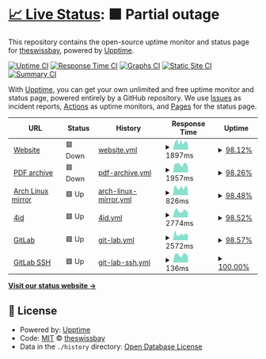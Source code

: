 # [📈 Live Status](https://theswissbay.github.io/status): <!--live status--> **🟧 Partial outage**

This repository contains the open-source uptime monitor and status page for [theswissbay](https://theswissbay.github.io/status), powered by [Upptime](https://github.com/upptime/upptime).

[![Uptime CI](https://github.com/theswissbay/status/workflows/Uptime%20CI/badge.svg)](https://github.com/theswissbay/status/actions?query=workflow%3A%22Uptime+CI%22)
[![Response Time CI](https://github.com/theswissbay/status/workflows/Response%20Time%20CI/badge.svg)](https://github.com/theswissbay/status/actions?query=workflow%3A%22Response+Time+CI%22)
[![Graphs CI](https://github.com/theswissbay/status/workflows/Graphs%20CI/badge.svg)](https://github.com/theswissbay/status/actions?query=workflow%3A%22Graphs+CI%22)
[![Static Site CI](https://github.com/theswissbay/status/workflows/Static%20Site%20CI/badge.svg)](https://github.com/theswissbay/status/actions?query=workflow%3A%22Static+Site+CI%22)
[![Summary CI](https://github.com/theswissbay/status/workflows/Summary%20CI/badge.svg)](https://github.com/theswissbay/status/actions?query=workflow%3A%22Summary+CI%22)

With [Upptime](https://upptime.js.org), you can get your own unlimited and free uptime monitor and status page, powered entirely by a GitHub repository. We use [Issues](https://github.com/theswissbay/status/issues) as incident reports, [Actions](https://github.com/theswissbay/status/actions) as uptime monitors, and [Pages](https://theswissbay.github.io/status) for the status page.

<!--start: status pages-->
<!-- This summary is generated by Upptime (https://github.com/upptime/upptime) -->
<!-- Do not edit this manually, your changes will be overwritten -->
<!-- prettier-ignore -->
| URL | Status | History | Response Time | Uptime |
| --- | ------ | ------- | ------------- | ------ |
| <img alt="" src="https://theswissbay.ch/favicon.ico" height="13"> [Website](https://theswissbay.ch/) | 🟥 Down | [website.yml](https://github.com/theswissbay/status/commits/HEAD/history/website.yml) | <details><summary><img alt="Response time graph" src="./graphs/website/response-time-week.png" height="20"> 1897ms</summary><br><a href="https://theswissbay.github.io/status/history/website"><img alt="Response time 755" src="https://img.shields.io/endpoint?url=https%3A%2F%2Fraw.githubusercontent.com%2Ftheswissbay%2Fstatus%2FHEAD%2Fapi%2Fwebsite%2Fresponse-time.json"></a><br><a href="https://theswissbay.github.io/status/history/website"><img alt="24-hour response time 3284" src="https://img.shields.io/endpoint?url=https%3A%2F%2Fraw.githubusercontent.com%2Ftheswissbay%2Fstatus%2FHEAD%2Fapi%2Fwebsite%2Fresponse-time-day.json"></a><br><a href="https://theswissbay.github.io/status/history/website"><img alt="7-day response time 1897" src="https://img.shields.io/endpoint?url=https%3A%2F%2Fraw.githubusercontent.com%2Ftheswissbay%2Fstatus%2FHEAD%2Fapi%2Fwebsite%2Fresponse-time-week.json"></a><br><a href="https://theswissbay.github.io/status/history/website"><img alt="30-day response time 1067" src="https://img.shields.io/endpoint?url=https%3A%2F%2Fraw.githubusercontent.com%2Ftheswissbay%2Fstatus%2FHEAD%2Fapi%2Fwebsite%2Fresponse-time-month.json"></a><br><a href="https://theswissbay.github.io/status/history/website"><img alt="1-year response time 754" src="https://img.shields.io/endpoint?url=https%3A%2F%2Fraw.githubusercontent.com%2Ftheswissbay%2Fstatus%2FHEAD%2Fapi%2Fwebsite%2Fresponse-time-year.json"></a></details> | <details><summary><a href="https://theswissbay.github.io/status/history/website">98.12%</a></summary><a href="https://theswissbay.github.io/status/history/website"><img alt="All-time uptime 99.92%" src="https://img.shields.io/endpoint?url=https%3A%2F%2Fraw.githubusercontent.com%2Ftheswissbay%2Fstatus%2FHEAD%2Fapi%2Fwebsite%2Fuptime.json"></a><br><a href="https://theswissbay.github.io/status/history/website"><img alt="24-hour uptime 86.82%" src="https://img.shields.io/endpoint?url=https%3A%2F%2Fraw.githubusercontent.com%2Ftheswissbay%2Fstatus%2FHEAD%2Fapi%2Fwebsite%2Fuptime-day.json"></a><br><a href="https://theswissbay.github.io/status/history/website"><img alt="7-day uptime 98.12%" src="https://img.shields.io/endpoint?url=https%3A%2F%2Fraw.githubusercontent.com%2Ftheswissbay%2Fstatus%2FHEAD%2Fapi%2Fwebsite%2Fuptime-week.json"></a><br><a href="https://theswissbay.github.io/status/history/website"><img alt="30-day uptime 99.50%" src="https://img.shields.io/endpoint?url=https%3A%2F%2Fraw.githubusercontent.com%2Ftheswissbay%2Fstatus%2FHEAD%2Fapi%2Fwebsite%2Fuptime-month.json"></a><br><a href="https://theswissbay.github.io/status/history/website"><img alt="1-year uptime 99.95%" src="https://img.shields.io/endpoint?url=https%3A%2F%2Fraw.githubusercontent.com%2Ftheswissbay%2Fstatus%2FHEAD%2Fapi%2Fwebsite%2Fuptime-year.json"></a></details>
| <img alt="" src="https://theswissbay.ch/favicon.ico" height="13"> [PDF archive](https://theswissbay.ch/pdf/changelog.html) | 🟥 Down | [pdf-archive.yml](https://github.com/theswissbay/status/commits/HEAD/history/pdf-archive.yml) | <details><summary><img alt="Response time graph" src="./graphs/pdf-archive/response-time-week.png" height="20"> 1957ms</summary><br><a href="https://theswissbay.github.io/status/history/pdf-archive"><img alt="Response time 644" src="https://img.shields.io/endpoint?url=https%3A%2F%2Fraw.githubusercontent.com%2Ftheswissbay%2Fstatus%2FHEAD%2Fapi%2Fpdf-archive%2Fresponse-time.json"></a><br><a href="https://theswissbay.github.io/status/history/pdf-archive"><img alt="24-hour response time 3343" src="https://img.shields.io/endpoint?url=https%3A%2F%2Fraw.githubusercontent.com%2Ftheswissbay%2Fstatus%2FHEAD%2Fapi%2Fpdf-archive%2Fresponse-time-day.json"></a><br><a href="https://theswissbay.github.io/status/history/pdf-archive"><img alt="7-day response time 1957" src="https://img.shields.io/endpoint?url=https%3A%2F%2Fraw.githubusercontent.com%2Ftheswissbay%2Fstatus%2FHEAD%2Fapi%2Fpdf-archive%2Fresponse-time-week.json"></a><br><a href="https://theswissbay.github.io/status/history/pdf-archive"><img alt="30-day response time 1151" src="https://img.shields.io/endpoint?url=https%3A%2F%2Fraw.githubusercontent.com%2Ftheswissbay%2Fstatus%2FHEAD%2Fapi%2Fpdf-archive%2Fresponse-time-month.json"></a><br><a href="https://theswissbay.github.io/status/history/pdf-archive"><img alt="1-year response time 647" src="https://img.shields.io/endpoint?url=https%3A%2F%2Fraw.githubusercontent.com%2Ftheswissbay%2Fstatus%2FHEAD%2Fapi%2Fpdf-archive%2Fresponse-time-year.json"></a></details> | <details><summary><a href="https://theswissbay.github.io/status/history/pdf-archive">98.26%</a></summary><a href="https://theswissbay.github.io/status/history/pdf-archive"><img alt="All-time uptime 99.92%" src="https://img.shields.io/endpoint?url=https%3A%2F%2Fraw.githubusercontent.com%2Ftheswissbay%2Fstatus%2FHEAD%2Fapi%2Fpdf-archive%2Fuptime.json"></a><br><a href="https://theswissbay.github.io/status/history/pdf-archive"><img alt="24-hour uptime 87.83%" src="https://img.shields.io/endpoint?url=https%3A%2F%2Fraw.githubusercontent.com%2Ftheswissbay%2Fstatus%2FHEAD%2Fapi%2Fpdf-archive%2Fuptime-day.json"></a><br><a href="https://theswissbay.github.io/status/history/pdf-archive"><img alt="7-day uptime 98.26%" src="https://img.shields.io/endpoint?url=https%3A%2F%2Fraw.githubusercontent.com%2Ftheswissbay%2Fstatus%2FHEAD%2Fapi%2Fpdf-archive%2Fuptime-week.json"></a><br><a href="https://theswissbay.github.io/status/history/pdf-archive"><img alt="30-day uptime 99.60%" src="https://img.shields.io/endpoint?url=https%3A%2F%2Fraw.githubusercontent.com%2Ftheswissbay%2Fstatus%2FHEAD%2Fapi%2Fpdf-archive%2Fuptime-month.json"></a><br><a href="https://theswissbay.github.io/status/history/pdf-archive"><img alt="1-year uptime 99.96%" src="https://img.shields.io/endpoint?url=https%3A%2F%2Fraw.githubusercontent.com%2Ftheswissbay%2Fstatus%2FHEAD%2Fapi%2Fpdf-archive%2Fuptime-year.json"></a></details>
| <img alt="" src="https://upload.wikimedia.org/wikipedia/commons/thumb/a/a5/Archlinux-icon-crystal-64.svg/65px-Archlinux-icon-crystal-64.svg.png" height="13"> [Arch Linux mirror](https://theswissbay.ch/archlinux/lastupdate) | 🟩 Up | [arch-linux-mirror.yml](https://github.com/theswissbay/status/commits/HEAD/history/arch-linux-mirror.yml) | <details><summary><img alt="Response time graph" src="./graphs/arch-linux-mirror/response-time-week.png" height="20"> 826ms</summary><br><a href="https://theswissbay.github.io/status/history/arch-linux-mirror"><img alt="Response time 149" src="https://img.shields.io/endpoint?url=https%3A%2F%2Fraw.githubusercontent.com%2Ftheswissbay%2Fstatus%2FHEAD%2Fapi%2Farch-linux-mirror%2Fresponse-time.json"></a><br><a href="https://theswissbay.github.io/status/history/arch-linux-mirror"><img alt="24-hour response time 1812" src="https://img.shields.io/endpoint?url=https%3A%2F%2Fraw.githubusercontent.com%2Ftheswissbay%2Fstatus%2FHEAD%2Fapi%2Farch-linux-mirror%2Fresponse-time-day.json"></a><br><a href="https://theswissbay.github.io/status/history/arch-linux-mirror"><img alt="7-day response time 826" src="https://img.shields.io/endpoint?url=https%3A%2F%2Fraw.githubusercontent.com%2Ftheswissbay%2Fstatus%2FHEAD%2Fapi%2Farch-linux-mirror%2Fresponse-time-week.json"></a><br><a href="https://theswissbay.github.io/status/history/arch-linux-mirror"><img alt="30-day response time 389" src="https://img.shields.io/endpoint?url=https%3A%2F%2Fraw.githubusercontent.com%2Ftheswissbay%2Fstatus%2FHEAD%2Fapi%2Farch-linux-mirror%2Fresponse-time-month.json"></a><br><a href="https://theswissbay.github.io/status/history/arch-linux-mirror"><img alt="1-year response time 155" src="https://img.shields.io/endpoint?url=https%3A%2F%2Fraw.githubusercontent.com%2Ftheswissbay%2Fstatus%2FHEAD%2Fapi%2Farch-linux-mirror%2Fresponse-time-year.json"></a></details> | <details><summary><a href="https://theswissbay.github.io/status/history/arch-linux-mirror">98.48%</a></summary><a href="https://theswissbay.github.io/status/history/arch-linux-mirror"><img alt="All-time uptime 99.93%" src="https://img.shields.io/endpoint?url=https%3A%2F%2Fraw.githubusercontent.com%2Ftheswissbay%2Fstatus%2FHEAD%2Fapi%2Farch-linux-mirror%2Fuptime.json"></a><br><a href="https://theswissbay.github.io/status/history/arch-linux-mirror"><img alt="24-hour uptime 89.35%" src="https://img.shields.io/endpoint?url=https%3A%2F%2Fraw.githubusercontent.com%2Ftheswissbay%2Fstatus%2FHEAD%2Fapi%2Farch-linux-mirror%2Fuptime-day.json"></a><br><a href="https://theswissbay.github.io/status/history/arch-linux-mirror"><img alt="7-day uptime 98.48%" src="https://img.shields.io/endpoint?url=https%3A%2F%2Fraw.githubusercontent.com%2Ftheswissbay%2Fstatus%2FHEAD%2Fapi%2Farch-linux-mirror%2Fuptime-week.json"></a><br><a href="https://theswissbay.github.io/status/history/arch-linux-mirror"><img alt="30-day uptime 99.65%" src="https://img.shields.io/endpoint?url=https%3A%2F%2Fraw.githubusercontent.com%2Ftheswissbay%2Fstatus%2FHEAD%2Fapi%2Farch-linux-mirror%2Fuptime-month.json"></a><br><a href="https://theswissbay.github.io/status/history/arch-linux-mirror"><img alt="1-year uptime 99.96%" src="https://img.shields.io/endpoint?url=https%3A%2F%2Fraw.githubusercontent.com%2Ftheswissbay%2Fstatus%2FHEAD%2Fapi%2Farch-linux-mirror%2Fuptime-year.json"></a></details>
| <img alt="" src="https://fourid.theswissbay.ch/static/img/ico.webp" height="13"> [4id](https://fourid.theswissbay.ch/) | 🟩 Up | [4id.yml](https://github.com/theswissbay/status/commits/HEAD/history/4id.yml) | <details><summary><img alt="Response time graph" src="./graphs/4id/response-time-week.png" height="20"> 2774ms</summary><br><a href="https://theswissbay.github.io/status/history/4id"><img alt="Response time 1000" src="https://img.shields.io/endpoint?url=https%3A%2F%2Fraw.githubusercontent.com%2Ftheswissbay%2Fstatus%2FHEAD%2Fapi%2F4id%2Fresponse-time.json"></a><br><a href="https://theswissbay.github.io/status/history/4id"><img alt="24-hour response time 5363" src="https://img.shields.io/endpoint?url=https%3A%2F%2Fraw.githubusercontent.com%2Ftheswissbay%2Fstatus%2FHEAD%2Fapi%2F4id%2Fresponse-time-day.json"></a><br><a href="https://theswissbay.github.io/status/history/4id"><img alt="7-day response time 2774" src="https://img.shields.io/endpoint?url=https%3A%2F%2Fraw.githubusercontent.com%2Ftheswissbay%2Fstatus%2FHEAD%2Fapi%2F4id%2Fresponse-time-week.json"></a><br><a href="https://theswissbay.github.io/status/history/4id"><img alt="30-day response time 1467" src="https://img.shields.io/endpoint?url=https%3A%2F%2Fraw.githubusercontent.com%2Ftheswissbay%2Fstatus%2FHEAD%2Fapi%2F4id%2Fresponse-time-month.json"></a><br><a href="https://theswissbay.github.io/status/history/4id"><img alt="1-year response time 1038" src="https://img.shields.io/endpoint?url=https%3A%2F%2Fraw.githubusercontent.com%2Ftheswissbay%2Fstatus%2FHEAD%2Fapi%2F4id%2Fresponse-time-year.json"></a></details> | <details><summary><a href="https://theswissbay.github.io/status/history/4id">98.52%</a></summary><a href="https://theswissbay.github.io/status/history/4id"><img alt="All-time uptime 99.31%" src="https://img.shields.io/endpoint?url=https%3A%2F%2Fraw.githubusercontent.com%2Ftheswissbay%2Fstatus%2FHEAD%2Fapi%2F4id%2Fuptime.json"></a><br><a href="https://theswissbay.github.io/status/history/4id"><img alt="24-hour uptime 89.63%" src="https://img.shields.io/endpoint?url=https%3A%2F%2Fraw.githubusercontent.com%2Ftheswissbay%2Fstatus%2FHEAD%2Fapi%2F4id%2Fuptime-day.json"></a><br><a href="https://theswissbay.github.io/status/history/4id"><img alt="7-day uptime 98.52%" src="https://img.shields.io/endpoint?url=https%3A%2F%2Fraw.githubusercontent.com%2Ftheswissbay%2Fstatus%2FHEAD%2Fapi%2F4id%2Fuptime-week.json"></a><br><a href="https://theswissbay.github.io/status/history/4id"><img alt="30-day uptime 99.66%" src="https://img.shields.io/endpoint?url=https%3A%2F%2Fraw.githubusercontent.com%2Ftheswissbay%2Fstatus%2FHEAD%2Fapi%2F4id%2Fuptime-month.json"></a><br><a href="https://theswissbay.github.io/status/history/4id"><img alt="1-year uptime 99.97%" src="https://img.shields.io/endpoint?url=https%3A%2F%2Fraw.githubusercontent.com%2Ftheswissbay%2Fstatus%2FHEAD%2Fapi%2F4id%2Fuptime-year.json"></a></details>
| <img alt="" src="https://gitlab.theswissbay.ch/assets/favicon-72a2cad5025aa931d6ea56c3201d1f18e68a8cd39788c7c80d5b2b82aa5143ef.png" height="13"> [GitLab](https://gitlab.theswissbay.ch/users/sign_in) | 🟩 Up | [git-lab.yml](https://github.com/theswissbay/status/commits/HEAD/history/git-lab.yml) | <details><summary><img alt="Response time graph" src="./graphs/git-lab/response-time-week.png" height="20"> 2572ms</summary><br><a href="https://theswissbay.github.io/status/history/git-lab"><img alt="Response time 1153" src="https://img.shields.io/endpoint?url=https%3A%2F%2Fraw.githubusercontent.com%2Ftheswissbay%2Fstatus%2FHEAD%2Fapi%2Fgit-lab%2Fresponse-time.json"></a><br><a href="https://theswissbay.github.io/status/history/git-lab"><img alt="24-hour response time 5035" src="https://img.shields.io/endpoint?url=https%3A%2F%2Fraw.githubusercontent.com%2Ftheswissbay%2Fstatus%2FHEAD%2Fapi%2Fgit-lab%2Fresponse-time-day.json"></a><br><a href="https://theswissbay.github.io/status/history/git-lab"><img alt="7-day response time 2572" src="https://img.shields.io/endpoint?url=https%3A%2F%2Fraw.githubusercontent.com%2Ftheswissbay%2Fstatus%2FHEAD%2Fapi%2Fgit-lab%2Fresponse-time-week.json"></a><br><a href="https://theswissbay.github.io/status/history/git-lab"><img alt="30-day response time 1690" src="https://img.shields.io/endpoint?url=https%3A%2F%2Fraw.githubusercontent.com%2Ftheswissbay%2Fstatus%2FHEAD%2Fapi%2Fgit-lab%2Fresponse-time-month.json"></a><br><a href="https://theswissbay.github.io/status/history/git-lab"><img alt="1-year response time 1156" src="https://img.shields.io/endpoint?url=https%3A%2F%2Fraw.githubusercontent.com%2Ftheswissbay%2Fstatus%2FHEAD%2Fapi%2Fgit-lab%2Fresponse-time-year.json"></a></details> | <details><summary><a href="https://theswissbay.github.io/status/history/git-lab">98.57%</a></summary><a href="https://theswissbay.github.io/status/history/git-lab"><img alt="All-time uptime 99.92%" src="https://img.shields.io/endpoint?url=https%3A%2F%2Fraw.githubusercontent.com%2Ftheswissbay%2Fstatus%2FHEAD%2Fapi%2Fgit-lab%2Fuptime.json"></a><br><a href="https://theswissbay.github.io/status/history/git-lab"><img alt="24-hour uptime 89.96%" src="https://img.shields.io/endpoint?url=https%3A%2F%2Fraw.githubusercontent.com%2Ftheswissbay%2Fstatus%2FHEAD%2Fapi%2Fgit-lab%2Fuptime-day.json"></a><br><a href="https://theswissbay.github.io/status/history/git-lab"><img alt="7-day uptime 98.57%" src="https://img.shields.io/endpoint?url=https%3A%2F%2Fraw.githubusercontent.com%2Ftheswissbay%2Fstatus%2FHEAD%2Fapi%2Fgit-lab%2Fuptime-week.json"></a><br><a href="https://theswissbay.github.io/status/history/git-lab"><img alt="30-day uptime 99.67%" src="https://img.shields.io/endpoint?url=https%3A%2F%2Fraw.githubusercontent.com%2Ftheswissbay%2Fstatus%2FHEAD%2Fapi%2Fgit-lab%2Fuptime-month.json"></a><br><a href="https://theswissbay.github.io/status/history/git-lab"><img alt="1-year uptime 99.95%" src="https://img.shields.io/endpoint?url=https%3A%2F%2Fraw.githubusercontent.com%2Ftheswissbay%2Fstatus%2FHEAD%2Fapi%2Fgit-lab%2Fuptime-year.json"></a></details>
| <img alt="" src="https://gitlab.theswissbay.ch/assets/favicon-72a2cad5025aa931d6ea56c3201d1f18e68a8cd39788c7c80d5b2b82aa5143ef.png" height="13"> [GitLab SSH](81.6.2.165) | 🟩 Up | [git-lab-ssh.yml](https://github.com/theswissbay/status/commits/HEAD/history/git-lab-ssh.yml) | <details><summary><img alt="Response time graph" src="./graphs/git-lab-ssh/response-time-week.png" height="20"> 136ms</summary><br><a href="https://theswissbay.github.io/status/history/git-lab-ssh"><img alt="Response time 124" src="https://img.shields.io/endpoint?url=https%3A%2F%2Fraw.githubusercontent.com%2Ftheswissbay%2Fstatus%2FHEAD%2Fapi%2Fgit-lab-ssh%2Fresponse-time.json"></a><br><a href="https://theswissbay.github.io/status/history/git-lab-ssh"><img alt="24-hour response time 97" src="https://img.shields.io/endpoint?url=https%3A%2F%2Fraw.githubusercontent.com%2Ftheswissbay%2Fstatus%2FHEAD%2Fapi%2Fgit-lab-ssh%2Fresponse-time-day.json"></a><br><a href="https://theswissbay.github.io/status/history/git-lab-ssh"><img alt="7-day response time 136" src="https://img.shields.io/endpoint?url=https%3A%2F%2Fraw.githubusercontent.com%2Ftheswissbay%2Fstatus%2FHEAD%2Fapi%2Fgit-lab-ssh%2Fresponse-time-week.json"></a><br><a href="https://theswissbay.github.io/status/history/git-lab-ssh"><img alt="30-day response time 123" src="https://img.shields.io/endpoint?url=https%3A%2F%2Fraw.githubusercontent.com%2Ftheswissbay%2Fstatus%2FHEAD%2Fapi%2Fgit-lab-ssh%2Fresponse-time-month.json"></a><br><a href="https://theswissbay.github.io/status/history/git-lab-ssh"><img alt="1-year response time 123" src="https://img.shields.io/endpoint?url=https%3A%2F%2Fraw.githubusercontent.com%2Ftheswissbay%2Fstatus%2FHEAD%2Fapi%2Fgit-lab-ssh%2Fresponse-time-year.json"></a></details> | <details><summary><a href="https://theswissbay.github.io/status/history/git-lab-ssh">100.00%</a></summary><a href="https://theswissbay.github.io/status/history/git-lab-ssh"><img alt="All-time uptime 99.05%" src="https://img.shields.io/endpoint?url=https%3A%2F%2Fraw.githubusercontent.com%2Ftheswissbay%2Fstatus%2FHEAD%2Fapi%2Fgit-lab-ssh%2Fuptime.json"></a><br><a href="https://theswissbay.github.io/status/history/git-lab-ssh"><img alt="24-hour uptime 100.00%" src="https://img.shields.io/endpoint?url=https%3A%2F%2Fraw.githubusercontent.com%2Ftheswissbay%2Fstatus%2FHEAD%2Fapi%2Fgit-lab-ssh%2Fuptime-day.json"></a><br><a href="https://theswissbay.github.io/status/history/git-lab-ssh"><img alt="7-day uptime 100.00%" src="https://img.shields.io/endpoint?url=https%3A%2F%2Fraw.githubusercontent.com%2Ftheswissbay%2Fstatus%2FHEAD%2Fapi%2Fgit-lab-ssh%2Fuptime-week.json"></a><br><a href="https://theswissbay.github.io/status/history/git-lab-ssh"><img alt="30-day uptime 100.00%" src="https://img.shields.io/endpoint?url=https%3A%2F%2Fraw.githubusercontent.com%2Ftheswissbay%2Fstatus%2FHEAD%2Fapi%2Fgit-lab-ssh%2Fuptime-month.json"></a><br><a href="https://theswissbay.github.io/status/history/git-lab-ssh"><img alt="1-year uptime 99.99%" src="https://img.shields.io/endpoint?url=https%3A%2F%2Fraw.githubusercontent.com%2Ftheswissbay%2Fstatus%2FHEAD%2Fapi%2Fgit-lab-ssh%2Fuptime-year.json"></a></details>

<!--end: status pages-->

[**Visit our status website →**](https://theswissbay.github.io/status)

## 📄 License

- Powered by: [Upptime](https://github.com/upptime/upptime)
- Code: [MIT](./LICENSE) © [theswissbay](https://theswissbay.github.io/status)
- Data in the `./history` directory: [Open Database License](https://opendatacommons.org/licenses/odbl/1-0/)
